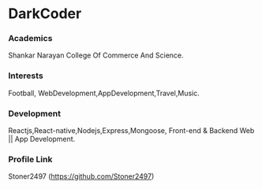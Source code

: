 # DarkCoder
### Academics
Shankar Narayan College Of Commerce And Science.
### Interests
Football, WebDevelopment,AppDevelopment,Travel,Music.
### Development
Reactjs,React-native,Nodejs,Express,Mongoose, Front-end & Backend Web || App Development.
### Profile Link
Stoner2497 (https://github.com/Stoner2497)

